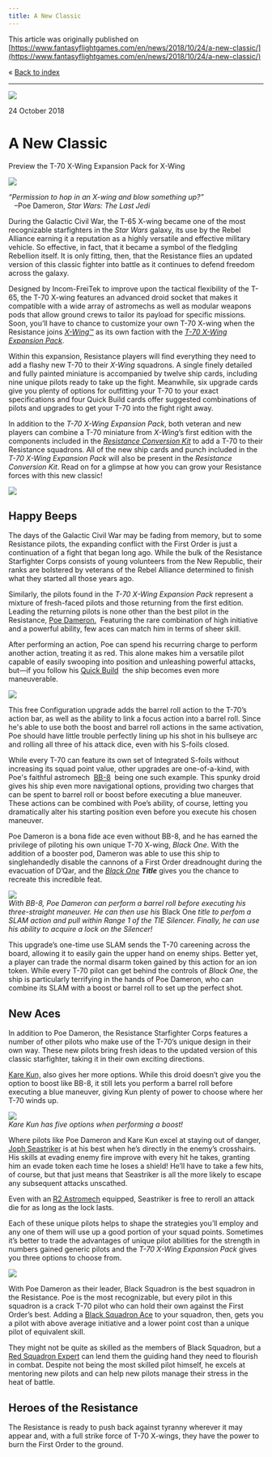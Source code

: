 ```yaml
---
title: A New Classic
---
```


This article was originally published on [https://www.fantasyflightgames.com/en/news/2018/10/24/a-new-classic/](https://www.fantasyflightgames.com/en/news/2018/10/24/a-new-classic/)

&laquo; [Back to index](../index.md)

---

![](870e0c65fd65f6cd1932c0820e7125af.jpg)

24 October 2018

A New Classic
=============

Preview the T-70 X-Wing Expansion Pack for X-Wing

![](e438c3984214cdd476e11b2fcb92a94d.png)

_“Permission to hop in an X-wing and blow something up?”_  
   –Poe Dameron, _Star Wars: The Last Jedi_

During the Galactic Civil War, the T-65 X-wing became one of the most recognizable starfighters in the _Star Wars_ galaxy, its use by the Rebel Alliance earning it a reputation as a highly versatile and effective military vehicle. So effective, in fact, that it became a symbol of the fledgling Rebellion itself. It is only fitting, then, that the Resistance flies an updated version of this classic fighter into battle as it continues to defend freedom across the galaxy.

Designed by Incom-FreiTek to improve upon the tactical flexibility of the T-65, the T-70 X-wing features an advanced droid socket that makes it compatible with a wide array of astromechs as well as modular weapons pods that allow ground crews to tailor its payload for specific missions. Soon, you’ll have to chance to customize your own T-70 X-wing when the Resistance joins [_X-Wing_™](https://www.fantasyflightgames.com/en/products/x-wing-second-edition/) as its own faction with the _[T-70 X-Wing Expansion Pack](https://www.fantasyflightgames.com/en/products/x-wing-second-edition/products/x-wing-second-edition-t-70-x-wing-expansion-pack/)_.

Within this expansion, Resistance players will find everything they need to add a flashy new T-70 to their _X-Wing_ squadrons. A single finely detailed and fully painted miniature is accompanied by twelve ship cards, including nine unique pilots ready to take up the fight. Meanwhile, six upgrade cards give you plenty of options for outfitting your T-70 to your exact specifications and four Quick Build cards offer suggested combinations of pilots and upgrades to get your T-70 into the fight right away.

In addition to the _T-70 X-Wing Expansion Pack_, both veteran and new players can combine a T-70 miniature from _X-Wing_’s first edition with the components included in the _[Resistance Conversion Kit](https://www.fantasyflightgames.com/en/products/x-wing-second-edition/products/resistance-conversion-kit/)_ to add a T-70 to their Resistance squadrons. All of the new ship cards and punch included in the _T-70 X-Wing Expansion Pack_ will also be present in the _Resistance Conversion Kit_. Read on for a glimpse at how you can grow your Resistance forces with this new classic!

![](154bb6207c29d6bc8bcd5adff9f787ba.png)

Happy Beeps
-----------

The days of the Galactic Civil War may be fading from memory, but to some Resistance pilots, the expanding conflict with the First Order is just a continuation of a fight that began long ago. While the bulk of the Resistance Starfighter Corps consists of young volunteers from the New Republic, their ranks are bolstered by veterans of the Rebel Alliance determined to finish what they started all those years ago. 

Similarly, the pilots found in the _T-70 X-Wing Expansion Pack_ represent a mixture of fresh-faced pilots and those returning from the first edition. Leading the returning pilots is none other than the best pilot in the Resistance, [Poe Dameron.](60692adb76f5fea00675bf20aebcaf7d.png)  Featuring the rare combination of high initiative and a powerful ability, few aces can match him in terms of sheer skill.

After performing an action, Poe can spend his recurring charge to perform another action, treating it as red. This alone makes him a versatile pilot capable of easily swooping into position and unleashing powerful attacks, but—if you follow his [Quick Build](49ac9c4075ef49665cf57e9b65e22055.png)  the ship becomes even more maneuverable.

![](58e06a51e9670f0547a60476e4628d9d.png)

This free Configuration upgrade adds the barrel roll action to the T-70’s action bar, as well as the ability to link a focus action into a barrel roll. Since he's able to use both the boost and barrel roll actions in the same activation, Poe should have little trouble perfectly lining up his shot in his bullseye arc and rolling all three of his attack dice, even with his S-foils closed.

While every T-70 can feature its own set of Integrated S-foils without increasing its squad point value, other upgrades are one-of-a-kind, with Poe's faithful astromech  [BB-8](a691d380e50e3257778eadd1c3865d25.png)  being one such example. This spunky droid gives his ship even more navigational options, providing two charges that can be spent to barrel roll or boost before executing a blue maneuver. These actions can be combined with Poe’s ability, of course, letting you dramatically alter his starting position even before you execute his chosen maneuver.

Poe Dameron is a bona fide ace even without BB-8, and he has earned the privilege of piloting his own unique T-70 X-wing, _Black One_. With the addition of a booster pod, Dameron was able to use this ship to singlehandedly disable the cannons of a First Order dreadnought during the evacuation of D’Qar, and the _[Black One](35ad8678b23df2a09a8ebefd8cd970d1.png) **Title**_ gives you the chance to recreate this incredible feat.

![](f44ccc61219d05dce1bdfa413be5c74f.jpg)  
_With BB-8, Poe Dameron can perform a barrel roll before executing his three-straight maneuver. He can then use his_ Black One _title to perfom a SLAM action and pull within Range 1 of the TIE Silencer. Finally, he can use his ability to acquire a lock on the Silencer!_

This upgrade’s one-time use SLAM sends the T-70 careening across the board, allowing it to easily gain the upper hand on enemy ships. Better yet, a player can trade the normal disarm token gained by this action for an ion token. While every T-70 pilot can get behind the controls of _Black One_, the ship is particularly terrifying in the hands of Poe Dameron, who can combine its SLAM with a boost or barrel roll to set up the perfect shot.

New Aces
--------

In addition to Poe Dameron, the Resistance Starfighter Corps features a number of other pilots who make use of the T-70’s unique design in their own way. These new pilots bring fresh ideas to the updated version of this classic starfighter, taking it in their own exciting directions. 

[Kare Kun,](2aee77e8985af9a7d538b0db3ad1da9a.png) also gives her more options. While this droid doesn’t give you the option to boost like BB-8, it still lets you perform a barrel roll before executing a blue maneuver, giving Kun plenty of power to choose where her T-70 winds up.

![](db3a5cda533f348c7f3df7f7aecee526.jpg)  
_Kare Kun has five options when performing a boost!_

Where pilots like Poe Dameron and Kare Kun excel at staying out of danger, [Joph Seastriker](32b1ccc3d38e0ad13439efbc57d005f8.png) is at his best when he’s directly in the enemy’s crosshairs. His skills at evading enemy fire improve with every hit he takes, granting him an evade token each time he loses a shield! He’ll have to take a few hits, of course, but that just means that Seastriker is all the more likely to escape any subsequent attacks unscathed.

Even with an [R2 Astromech](583af264abde740da6f8f079407270f5.png) equipped, Seastriker is free to reroll an attack die for as long as the lock lasts.

Each of these unique pilots helps to shape the strategies you’ll employ and any one of them will use up a good portion of your squad points. Sometimes it’s better to trade the advantages of unique pilot abilities for the strength in numbers gained generic pilots and the _T-70 X-Wing Expansion Pack_ gives you three options to choose from.

![](78a8ffc534c9eb8eb337f6046e990ed6.png)

With Poe Dameron as their leader, Black Squadron is the best squadron in the Resistance. Poe is the most recognizable, but every pilot in this squadron is a crack T-70 pilot who can hold their own against the First Order’s best. Adding a [Black Squadron Ace](974df65dc355e841b6c6c43800dbd336.png) to your squadron, then, gets you a pilot with above average initiative and a lower point cost than a unique pilot of equivalent skill.

They might not be quite as skilled as the members of Black Squadron, but a [Red Squadron Expert](70c1ff0720c42a0ec5910a42a62d8ed6.png) can lend them the guiding hand they need to flourish in combat. Despite not being the most skilled pilot himself, he excels at mentoring new pilots and can help new pilots manage their stress in the heat of battle.

Heroes of the Resistance 
-------------------------

The Resistance is ready to push back against tyranny wherever it may appear and, with a full strike force of T-70 X-wings, they have the power to burn the First Order to the ground.